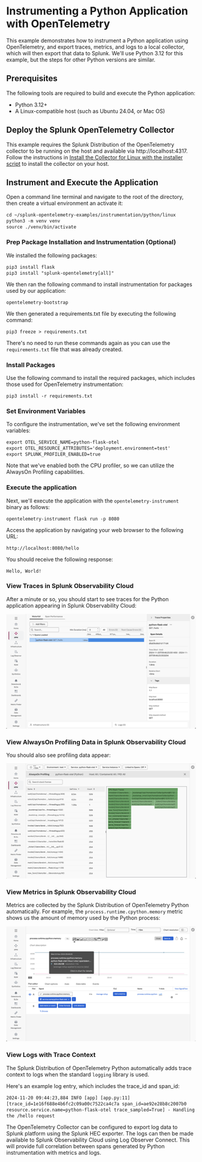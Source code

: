 # Instrumenting a Python Application with OpenTelemetry

This example demonstrates how to instrument a Python application using OpenTelemetry,
and export traces, metrics, and logs to a local collector, which will then
export that data to Splunk. We'll use Python 3.12 for this example, but the steps
for other Python versions are similar.

## Prerequisites

The following tools are required to build and execute the Python application:

* Python 3.12+
* A Linux-compatible host (such as Ubuntu 24.04, or Mac OS)

## Deploy the Splunk OpenTelemetry Collector

This example requires the Splunk Distribution of the OpenTelemetry collector to
be running on the host and available via http://localhost:4317.  Follow the
instructions in [Install the Collector for Linux with the installer script](https://docs.splunk.com/observability/en/gdi/opentelemetry/collector-linux/install-linux.html#install-the-collector-using-the-installer-script)
to install the collector on your host.

## Instrument and Execute the Application

Open a command line terminal and navigate to the root of the directory, 
then create a virtual environment an activate it: 

````
cd ~/splunk-opentelemetry-examples/instrumentation/python/linux
python3 -m venv venv
source ./venv/bin/activate
````

### Prep Package Installation and Instrumentation (Optional)

We installed the following packages: 

````
pip3 install flask
pip3 install "splunk-opentelemetry[all]" 
````

We then ran the following command to install instrumentation for packages 
used by our application: 

````
opentelemetry-bootstrap
````

We then generated a requirements.txt file by executing the following command:

````
pip3 freeze > requirements.txt
````

There's no need to run these commands again as you can use the `requirements.txt` file that
was already created.

### Install Packages

Use the following command to install the required packages, which includes those 
used for OpenTelemetry instrumentation: 

````
pip3 install -r requirements.txt
````

### Set Environment Variables

To configure the instrumentation, we've set the following environment variables:

```` 
export OTEL_SERVICE_NAME=python-flask-otel
export OTEL_RESOURCE_ATTRIBUTES='deployment.environment=test'
export SPLUNK_PROFILER_ENABLED=true
````

Note that we've enabled both the CPU profiler, so we can utilize the
AlwaysOn Profiling capabilities.

### Execute the application

Next, we'll execute the application with the `opentelemetry-instrument` binary as follows:

````
opentelemetry-instrument flask run -p 8080
````

Access the application by navigating your web browser to the following URL:

````
http://localhost:8080/hello
````

You should receive the following response:

````
Hello, World! 
````

### View Traces in Splunk Observability Cloud

After a minute or so, you should start to see traces for the Python application
appearing in Splunk Observability Cloud:

![Trace](./images/trace.png)

### View AlwaysOn Profiling Data in Splunk Observability Cloud

You should also see profiling data appear:

![AlwaysOn Profiling Data](./images/profiling.png)

### View Metrics in Splunk Observability Cloud

Metrics are collected by the Splunk Distribution of OpenTelemetry Python automatically.  For example,
the `process.runtime.cpython.memory` metric shows us the amount of memory used by the
Python process:

![Python Runtime Metric Example](./images/metrics.png)

### View Logs with Trace Context

The Splunk Distribution of OpenTelemetry Python automatically adds trace context
to logs when the standard `logging` library is used. 

Here's an example log entry, which includes the trace_id and span_id:

````
2024-11-20 09:44:23,884 INFO [app] [app.py:11] [trace_id=1e16f688e4b6fc2c09a00c7522ca4c7a span_id=ae92e28b8c2007b0 resource.service.name=python-flask-otel trace_sampled=True] - Handling the /hello request
````

The OpenTelemetry Collector can be configured to export log data to
Splunk platform using the Splunk HEC exporter.  The logs can then be made
available to Splunk Observability Cloud using Log Observer Connect.  This will
provide full correlation between spans generated by Python instrumentation
with metrics and logs. 